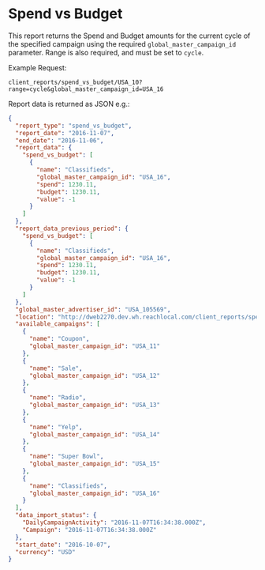 # Spend vs Budget

This report returns the Spend and Budget amounts for the current cycle of the specified campaign using the required `global_master_campaign_id` parameter.  Range is also required, and must be set to `cycle`.

Example Request:

```
client_reports/spend_vs_budget/USA_10?range=cycle&global_master_campaign_id=USA_16
```

Report data is returned as JSON e.g.:

```json
{
  "report_type": "spend_vs_budget",
  "report_date": "2016-11-07",
  "end_date": "2016-11-06",
  "report_data": {
    "spend_vs_budget": [
      {
        "name": "Classifieds",
        "global_master_campaign_id": "USA_16",
        "spend": 1230.11,
        "budget": 1230.11,
        "value": -1
      }
    ]
  },
  "report_data_previous_period": {
    "spend_vs_budget": [
      {
        "name": "Classifieds",
        "global_master_campaign_id": "USA_16",
        "spend": 1230.11,
        "budget": 1230.11,
        "value": -1
      }
    ]
  },
  "global_master_advertiser_id": "USA_105569",
  "location": "http://dweb2270.dev.wh.reachlocal.com/client_reports/spend_vs_budget/USA_105569?global_master_campaign_id=USA_16&range=cycle",
  "available_campaigns": [
    {
      "name": "Coupon",
      "global_master_campaign_id": "USA_11"
    },
    {
      "name": "Sale",
      "global_master_campaign_id": "USA_12"
    },
    {
      "name": "Radio",
      "global_master_campaign_id": "USA_13"
    },
    {
      "name": "Yelp",
      "global_master_campaign_id": "USA_14"
    },
    {
      "name": "Super Bowl",
      "global_master_campaign_id": "USA_15"
    },
    {
      "name": "Classifieds",
      "global_master_campaign_id": "USA_16"
    }
  ],
  "data_import_status": {
    "DailyCampaignActivity": "2016-11-07T16:34:38.000Z",
    "Campaign": "2016-11-07T16:34:38.000Z"
  },
  "start_date": "2016-10-07",
  "currency": "USD"
}

```
